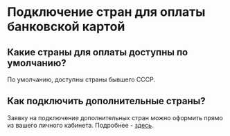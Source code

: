 # Подключение стран для оплаты банковской картой

## Какие страны для оплаты доступны по умолчанию?

По умолчанию, доступны страны бывшего СССР.

## Как подключить дополнительные страны?

Заявку на подключение дополнительных стран можно оформить прямо из вашего личного кабинета. Подробнее - [здесь](https://help.unitpay.ru/unitpay-management/instrukciya-po-interfeisu#strany).

